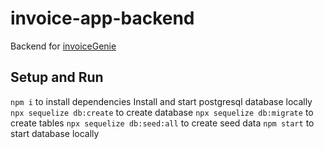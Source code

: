 # invoice-app-backend

Backend for [invoiceGenie](https://github.com/hWeitian/invoice-app-frontend)

## Setup and Run

`npm i` to install dependencies
Install and start postgresql database locally
`npx sequelize db:create` to create database
`npx sequelize db:migrate` to create tables
`npx sequelize db:seed:all` to create seed data
`npm start` to start database locally
